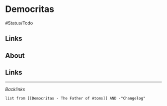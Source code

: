 # Democritas

\#Status/Todo 

## Links

## About

## Links

---

*Backlinks*

````dataview
list from [[Democritas - The Father of Atoms]] AND -"Changelog"
````
